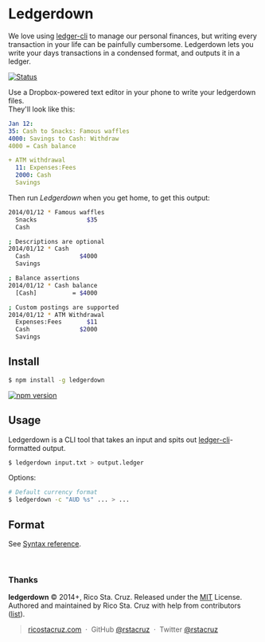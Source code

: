 Ledgerdown
==========

We love using [ledger-cli] to manage our personal finances, but writing every 
transaction in your life can be painfully cumbersome. Ledgerdown lets you write 
your days transactions in a condensed format, and outputs it in a ledger.

[![Status](http://img.shields.io/travis/rstacruz/ledgerdown/master.svg?style=flat)](https://travis-ci.org/rstacruz/ledgerdown 
"See test builds")

Use a Dropbox-powered text editor in your phone to write your ledgerdown files.  
They'll look like this:

```yaml
Jan 12:
35: Cash to Snacks: Famous waffles
4000: Savings to Cash: Withdraw
4000 = Cash balance

+ ATM withdrawal
  11: Expenses:Fees
  2000: Cash
  Savings
```

Then run *Ledgerdown* when you get home, to get this output:

```sh
2014/01/12 * Famous waffles
  Snacks              $35
  Cash

; Descriptions are optional
2014/01/12 * Cash
  Cash              $4000
  Savings

; Balance assertions
2014/01/12 * Cash balance
  [Cash]          = $4000

; Custom postings are supported
2014/01/12 * ATM Withdrawal
  Expenses:Fees       $11
  Cash              $2000
  Savings
```

## Install

```sh
$ npm install -g ledgerdown
```

[![npm version](http://img.shields.io/npm/v/ledgerdown.svg?style=flat)](https://npmjs.org/package/ledgerdown "View this project on npm")

## Usage

Ledgerdown is a CLI tool that takes an input and spits out 
[ledger-cli]-formatted output.

```sh
$ ledgerdown input.txt > output.ledger
```

Options:

```sh
# Default currency format
$ ledgerdown -c "AUD %s" ... > ...
```

Format
------

See [Syntax reference](docs/Syntax.md).

[ledger-cli]: http://ledger-cli.org/

<br>

### Thanks

**ledgerdown** © 2014+, Rico Sta. Cruz. Released under the [MIT] License.<br>
Authored and maintained by Rico Sta. Cruz with help from contributors ([list][contributors]).

> [ricostacruz.com](http://ricostacruz.com) &nbsp;&middot;&nbsp;
> GitHub [@rstacruz](https://github.com/rstacruz) &nbsp;&middot;&nbsp;
> Twitter [@rstacruz](https://twitter.com/rstacruz)

[MIT]: http://mit-license.org/
[contributors]: http://github.com/rstacruz/ledgerdown/contributors
